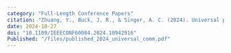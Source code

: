 ```yaml
---
category: "Full-Length Conference Papers"
citation: "Zhuang, Y., Buck, J. R., & Singer, A. C. (2024). Universal partitioning of a large array for communications in environments with limited spatial coherence. In <em>2024 58th Asilomar Conference on Signals, Systems, and Computers</em>. IEEE"
date: 2024-10-27
doi: "10.1109/IEEECONF60004.2024.10942916"
Published: "/files/published_2024_universal_comm.pdf"
---
```

